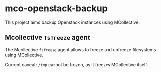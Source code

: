 mco-openstack-backup
====================

This project aims backup Openstack instances using MCollective.

Mcollective `fsfreeze` agent
------------------------------

The Mcollective `fsfreeze` agent allows to freeze and unfreeze filesystems using MCollective.

Current caveat: `/tmp` cannot be frozen, as it freezes MCollective itself.

